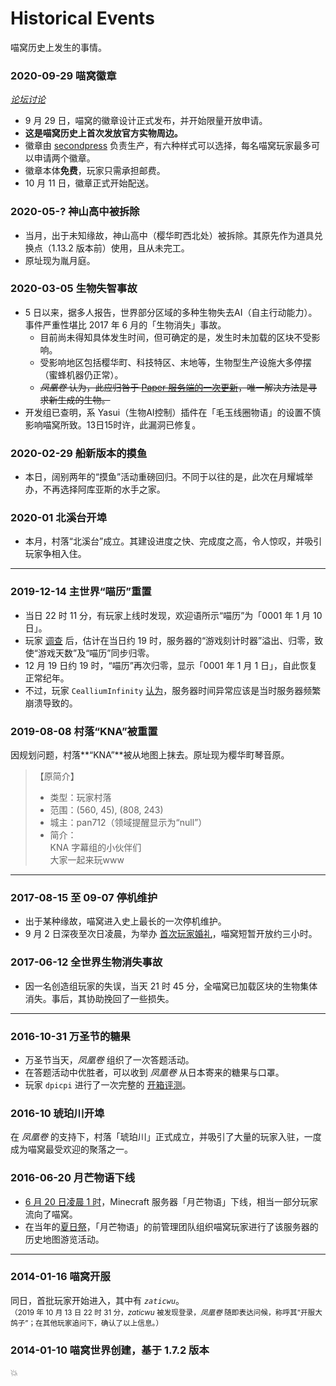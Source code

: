 # Historical Events

喵窝历史上发生的事情。

### 2020-09-29 喵窝徽章

*[论坛讨论](https://bbs.nyaa.cat/d/1771)*

* 9 月 29 日，喵窝的徽章设计正式发布，并开始限量开放申请。
* **这是喵窝历史上首次发放官方实物周边。**
* 徽章由 [secondpress](https://www.secondpress.us/) 负责生产，有六种样式可以选择，每名喵窝玩家最多可以申请两个徽章。
* 徽章本体**免费**，玩家只需承担邮费。
* 10 月 11 日，徽章正式开始配送。

### 2020-05-? 神山高中被拆除

- 当月，出于未知缘故，神山高中（樱华町西北处）被拆除。其原先作为道具兑换点（1.13.2 版本前）使用，且从未完工。
- 原址现为胤月庭。

### 2020-03-05 生物失智事故

- 5 日以来，据多人报告，世界部分区域的多种生物失去AI（自主行动能力）。事件严重性堪比 2017 年 6 月的「生物消失」事故。
  + 目前尚未得知具体发生时间，但可确定的是，发生时未加载的区块不受影响。
  + 受影响地区包括樱华町、科技特区、末地等，生物型生产设施大多停摆（蜜蜂机器仍正常）。
  + ~~*凤凰卷* 认为，此应归咎于 [Paper 服务端的一次更新](https://bbs.nyaa.cat/d/1571/6)，唯一解决方法是寻求新生成的生物。~~
- 开发组已查明，系 Yasui（生物AI控制）插件在「毛玉线圈物语」的设置不慎影响喵窝所致。13日15时许，此漏洞已修复。

### 2020-02-29 船新版本的摸鱼

- 本日，阔别两年的“摸鱼”活动重磅回归。不同于以往的是，此次在月耀城举办，不再选择阿库亚斯的水手之家。

### 2020-01 北溪台开埠

- 本月，村落“北溪台”成立。其建设进度之快、完成度之高，令人惊叹，并吸引玩家争相入住。

--------

### 2019-12-14 主世界“喵历”重置
- 当日 22 时 11 分，有玩家上线时发现，欢迎语所示“喵历”为「0001 年 1 月 10 日」。
- 玩家 [调查](https://bbs.nyaa.cat/d/1507) 后，估计在当日约 19 时，服务器的“游戏刻计时器”溢出、归零，致使“游戏天数”及“喵历”同步归零。
- 12 月 19 日约 19 时，“喵历”再次归零，显示「0001 年 1 月 1 日」，自此恢复正常纪年。
- 不过，玩家 `CealliumInfinity` [认为](https://bbs.nyaa.cat/d/1507/8)，服务器时间异常应该是当时服务器频繁崩溃导致的。

### 2019-08-08 村落“KNA”被重置

因规划问题，村落**“KNA”**被从地图上抹去。原址现为樱华町琴音原。

> 【原简介】  
> - 类型：玩家村落
> - 范围：(560, 45), (808, 243)
> - 城主：pan712（领域提醒显示为“null”）
> - 简介：  
> KNA 字幕组的小伙伴们  
> 大家一起来玩www

--------

### 2017-08-15 至 09-07 停机维护

- 出于某种缘故，喵窝进入史上最长的一次停机维护。
- 9 月 2 日深夜至次日凌晨，为举办 [首次玩家婚礼](https://bbs.nyaa.cat/d/1119)，喵窝短暂开放约三小时。

### 2017-06-12 全世界生物消失事故

- 因一名创造组玩家的失误，当天 21 时 45 分，全喵窝已加载区块的生物集体消失。事后，其协助挽回了一些损失。

--------

### 2016-10-31 万圣节的糖果

* 万圣节当天，*凤凰卷* 组织了一次答题活动。
* 在答题活动中优胜者，可以收到 *凤凰卷* 从日本寄来的糖果与口罩。
* 玩家 `dpicpi` 进行了一次完整的 [开箱评测](https://bbs.nyaa.cat/d/697)。

### 2016-10 琥珀川开埠

在 *凤凰卷* 的支持下，村落「琥珀川」正式成立，并吸引了大量的玩家入驻，一度成为喵窝最受欢迎的聚落之一。

### 2016-06-20 月芒物语下线

* [6 月 20 日凌晨 1 时](http://web.archive.org/web/20201022234702/https://wiki.zozyo.net/)，Minecraft 服务器「月芒物语」下线，相当一部分玩家流向了喵窝。
* 在当年的[夏日祭](space/activities/2016?id=夏日祭)，「月芒物语」的前管理团队组织喵窝玩家进行了该服务器的历史地图游览活动。

--------

### 2014-01-16 喵窝开服
同日，首批玩家开始进入，其中有 *`zaticwu`*。
<br><small>（2019 年 10 月 13 日 22 时 31 分，*zaticwu* 被发现登录，*凤凰卷* 随即表达问候，称呼其“开服大鸽子”；在其他玩家追问下，确认了以上信息。）</small>

### 2014-01-10 喵窝世界创建，基于 1.7.2 版本
:boom: